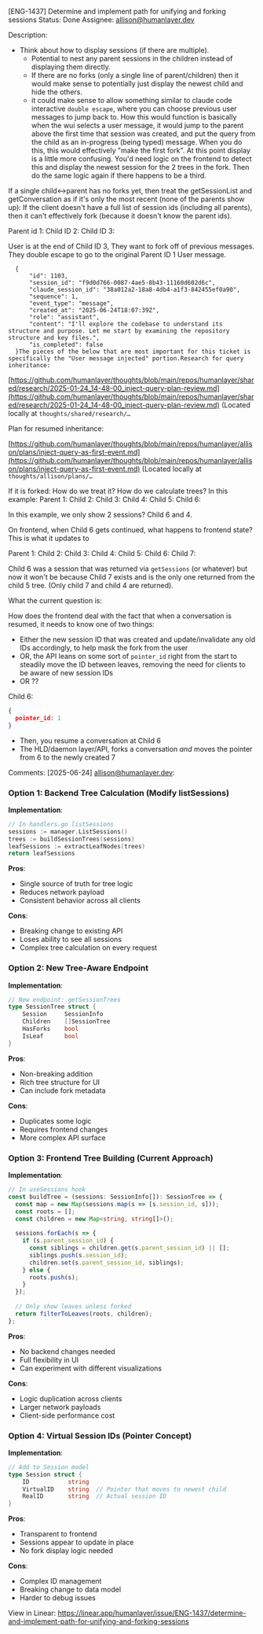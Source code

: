 
[ENG-1437] Determine and implement path for unifying and forking sessions
Status: Done
Assignee: allison@humanlayer.dev

Description:
* Think about how to display sessions (if there are multiple). 
  * Potential to nest any parent sessions in the children instead of displaying them directly. 
  * If there are no forks (only a single line of parent/children) then it would make sense to potentially just display the newest child and hide the others.
  * it  could make sense to allow something similar to claude code interactive `double escape`, where you can choose previous user messages to jump back to. How this would function is basically when the wui selects a user message, it would jump to the parent above the first time that session was created, and put the query from the child as an in-progress (being typed) message. When you do this, this would effectively "make the first fork". At this point display is a little more confusing. You'd need logic on the frontend to detect this and display the newest session for the 2 trees in the fork. Then do the same logic again if there happens to be a third.

If a single child<->parent has no forks yet, then treat the getSessionList and getConversation as if it's only the most recent (none of the parents show up):
If the client doesn't have a full list of session ids (including all parents), then it can't effectively fork (because it doesn't know the parent ids).

Parent id 1:
   Child ID 2:
     Child ID 3:

User is at the end of Child ID 3, They want to fork off of previous messages. They double escape to go to the original Parent ID 1 User message. 

```
  {
      "id": 1103,
      "session_id": "f9d0d766-0087-4ae5-8b43-11160d602d6c",
      "claude_session_id": "38a012a2-18a8-4db4-a1f3-842455ef0a90",
      "sequence": 1,
      "event_type": "message",
      "created_at": "2025-06-24T18:07:39Z",
      "role": "assistant",
      "content": "I'll explore the codebase to understand its structure and purpose. Let me start by examining the repository structure and key files.",
      "is_completed": false
  }The pieces of the below that are most important for this ticket is specifically the "User message injected" portion.Research for query inheritance:
```

[https://github.com/humanlayer/thoughts/blob/main/repos/humanlayer/shared/research/2025-01-24_14-48-00_inject-query-plan-review.md](https://github.com/humanlayer/thoughts/blob/main/repos/humanlayer/shared/research/2025-01-24_14-48-00_inject-query-plan-review.md)
(Located locally at `thoughts/shared/research/…`

Plan for resumed inheritance:

[https://github.com/humanlayer/thoughts/blob/main/repos/humanlayer/allison/plans/inject-query-as-first-event.md](https://github.com/humanlayer/thoughts/blob/main/repos/humanlayer/allison/plans/inject-query-as-first-event.md)
(Located locally at `thoughts/allison/plans/…`

If it is forked: How do we treat it? How do we calculate trees? 
In this example:
Parent 1:
  Child 2:
    Child 3:
       Child 4:
   Child 5:
       Child 6:

In this example, we only show 2 sessions? Child 6 and 4. 

On frontend, when Child 6 gets continued, what happens to frontend state? This is what it updates to

Parent 1:
  Child 2:
    Child 3:
       Child 4:
   Child 5:
       Child 6:
          Child 7:


 Child 6 was a session that was returned via `getSessions` (or whatever) but now it won't be because Child 7 exists and is the only one returned from the child 5 tree. (Only child 7 and child 4 are returned). 

What the current question is:

How does the frontend deal with the fact that when a conversation is resumed, it needs to know one of two things:

* Either the new session ID that was created and update/invalidate any old IDs accordingly, to help mask the fork from the user
* OR, the API leans on some sort of `pointer_id` right from the start to steadily move the ID between leaves, removing the need for clients to be aware of new session IDs
* OR ??

Child 6:

```json
{
  pointer_id: 1
}
```

* Then, you resume a conversation at Child 6
* The HLD/daemon layer/API, forks a conversation *and* moves the pointer from 6 to the newly created 7

Comments:
[2025-06-24] allison@humanlayer.dev:
### Option 1: Backend Tree Calculation (Modify listSessions)

**Implementation**:

```go
// In handlers.go listSessions
sessions := manager.ListSessions()
trees := buildSessionTrees(sessions)
leafSessions := extractLeafNodes(trees)
return leafSessions
```

**Pros**:

* Single source of truth for tree logic
* Reduces network payload
* Consistent behavior across all clients

**Cons**:

* Breaking change to existing API
* Loses ability to see all sessions
* Complex tree calculation on every request

### Option 2: New Tree-Aware Endpoint

**Implementation**:

```go
// New endpoint: getSessionTrees
type SessionTree struct {
    Session     SessionInfo
    Children    []SessionTree
    HasForks    bool
    IsLeaf      bool
}
```

**Pros**:

* Non-breaking addition
* Rich tree structure for UI
* Can include fork metadata

**Cons**:

* Duplicates some logic
* Requires frontend changes
* More complex API surface

### Option 3: Frontend Tree Building (Current Approach)

**Implementation**:

```typescript
// In useSessions hook
const buildTree = (sessions: SessionInfo[]): SessionTree => {
  const map = new Map(sessions.map(s => [s.session_id, s]));
  const roots = [];
  const children = new Map<string, string[]>();
  
  sessions.forEach(s => {
    if (s.parent_session_id) {
      const siblings = children.get(s.parent_session_id) || [];
      siblings.push(s.session_id);
      children.set(s.parent_session_id, siblings);
    } else {
      roots.push(s);
    }
  });
  
  // Only show leaves unless forked
  return filterToLeaves(roots, children);
};
```

**Pros**:

* No backend changes needed
* Full flexibility in UI
* Can experiment with different visualizations

**Cons**:

* Logic duplication across clients
* Larger network payloads
* Client-side performance cost

### Option 4: Virtual Session IDs (Pointer Concept)

**Implementation**:

```go
// Add to Session model
type Session struct {
    ID           string
    VirtualID    string  // Pointer that moves to newest child
    RealID       string  // Actual session ID
}
```

**Pros**:

* Transparent to frontend
* Sessions appear to update in place
* No fork display logic needed

**Cons**:

* Complex ID management
* Breaking change to data model
* Harder to debug issues


View in Linear: https://linear.app/humanlayer/issue/ENG-1437/determine-and-implement-path-for-unifying-and-forking-sessions
